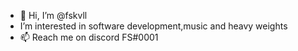 - 👋 Hi, I’m @fskvll
- I’m interested in software development,music and heavy weights
- 📫 Reach me on discord FS#0001

<!---
fskvll/fskvll is a ✨ special ✨ repository because its `README.md` (this file) appears on your GitHub profile.
You can click the Preview link to take a look at your changes.
--->
